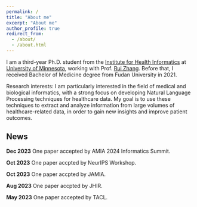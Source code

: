```yaml
---
permalink: /
title: "About me"
excerpt: "About me"
author_profile: true
redirect_from: 
  - /about/
  - /about.html
---
```


I am a third-year Ph.D. student from the [Institute for Health Informatics](https://healthinformatics.umn.edu/) at [University of Minnesota](https://twin-cities.umn.edu/), working with Prof. [Rui Zhang](https://med.umn.edu/bio/rui-zhang). Before that, I received Bachelor of Medicine degree from Fudan University in 2021.

Research interests:
I am particularly interested in the field of medical and biological informatics, with a strong focus on developing Natural Language Processing techniques for healthcare data. My goal is to use these techniques to extract and analyze information from large volumes of healthcare-related data, in order to gain new insights and improve patient outcomes.


News
------
**Dec 2023** One paper accepted by AMIA 2024 Informatics Summit.

**Oct 2023** One paper accpted by NeurIPS Workshop.

**Oct 2023** One paper accpted by JAMIA.

**Aug 2023** One paper accpted by JHIR.

**May 2023** One paper accepted by TACL.




